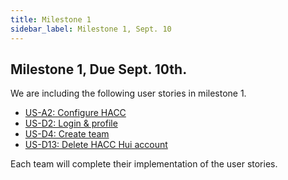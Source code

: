 ```yaml
---
title: Milestone 1
sidebar_label: Milestone 1, Sept. 10
---
```


## Milestone 1, Due Sept. 10th.

We are including the following user stories in milestone 1.

* [US-A2: Configure HACC](administrators#hacc-hui-configuration)
* [US-D2: Login & profile](participants#participant-profile-configuration)
* [US-D4: Create team](participants#team-creation)
* [US-D13: Delete HACC Hui account](participants#delete-account)

Each team will complete their implementation of the user stories.
